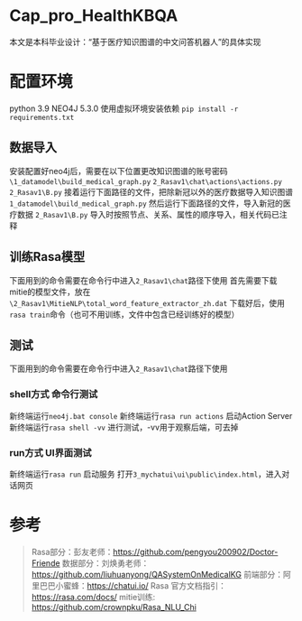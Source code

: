 # Cap_pro_HealthKBQA
本文是本科毕业设计：“基于医疗知识图谱的中文问答机器人”的具体实现
# 配置环境
python 3.9
NEO4J 5.3.0
使用虚拟环境安装依赖
`pip install -r requirements.txt`
## 数据导入
安装配置好neo4j后，需要在以下位置更改知识图谱的账号密码
`\1_datamodel\build_medical_graph.py`
`2_Rasav1\chat\actions\actions.py`
`2_Rasav1\B.py`
接着运行下面路径的文件，把除新冠以外的医疗数据导入知识图谱
`1_datamodel\build_medical_graph.py`
然后运行下面路径的文件，导入新冠的医疗数据
`2_Rasav1\B.py`
导入时按照节点、关系、属性的顺序导入，相关代码已注释
## 训练Rasa模型
下面用到的命令需要在命令行中进入`2_Rasav1\chat`路径下使用
首先需要下载mitie的模型文件，放在`\2_Rasav1\MitieNLP\total_word_feature_extractor_zh.dat`
下载好后，使用`rasa train`命令（也可不用训练，文件中包含已经训练好的模型）
## 测试
下面用到的命令需要在命令行中进入`2_Rasav1\chat`路径下使用
### shell方式 命令行测试
新终端运行`neo4j.bat console`
新终端运行`rasa run actions` 启动Action Server
新终端运行`rasa shell -vv` 进行测试，-vv用于观察后端，可去掉
### run方式 UI界面测试
新终端运行`rasa run` 启动服务
打开`3_mychatui\ui\public\index.html`，进入对话网页
# 参考
>Rasa部分：彭友老师：https://github.com/pengyou200902/Doctor-Friende
>数据部分：刘焕勇老师：https://github.com/liuhuanyong/QASystemOnMedicalKG
>前端部分：阿里巴巴小蜜蜂：https://chatui.io/
>Rasa 官方文档指引：https://rasa.com/docs/
>mitie训练: https://github.com/crownpku/Rasa_NLU_Chi
